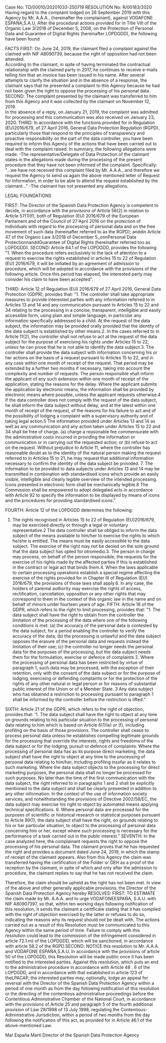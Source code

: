 Case No: TD/00010/20201033-250719
RESOLUTION No: R/00183/2020
Having regard to the complaint lodged on 26 September 2019 with this Agency by Mr. A.A.A., (hereinafter the complainant), against VODAFONE ESPAÑA,S.A.U, After the procedural actions provided for in Title VIII of the Organic Law 3/2018 of December 5, 2008, on the Protection of Personal Data and Guarantee of Digital Rights (hereinafter LOPDGDD), the following have been found

FACTS 
FIRST: On June 24, 2019, the claimant filed a complaint against the claimed with NIF A8090739, because the right of opposition had not been attended.            
According to the claimant, in spite of having terminated the contractual relationship with the claimed party in 2017, he continues to receive e-mails telling him that an invoice has been issued in his name. After several attempts to clarify the situation and in the absence of a response, the claimant says that he presented a complaint to this Agency because he had not been given the right to oppose the processing of his personal data. 
SECOND: The complaint presented by the claimant was transferred to him from this Agency and it was collected by the claimant on November 12, 2019.          
 In the absence of a reply, on January 21, 2019, the complaint was admitted for processing and this communication was also received on January 23, 2020. 
THIRD: In accordance with the functions provided for in Regulation (EU)2016/679, of 27 April 2016, General Data Protection Regulation (RGPD), particularly those that respond to the principles of transparency and proactive responsibility on the part of the data controller, you have been required to inform this Agency of the actions that have been carried out to deal with the complaint raised. In summary, the following allegations were made:
-The representative/Delegate of Data Protection of the claimant states in the allegations made during the processing of the present procedure that they have not been informed of the complaint. 
Specifically: "...we have not received this complaint filed by Mr. A.A.A., and therefore we request the Agency to send us again the above mentioned letter of Request for Information, in order to be able to attend the request established by the claimant..."
-The claimant has not presented any allegations.

LEGAL FOUNDATIONS

FIRST: The Director of the Spanish Data Protection Agency is competent to decide, in accordance with the provisions of Article 56(2) in relation to Article 57(1)(f), both of Regulation (EU) 2016/679 of the European Parliament and of the Council of 27 April 2016 on the protection of individuals with regard to the processing of personal data and on the free movement of such data (hereinafter referred to as the RGPD); anddin Article 47 of the Organic Law 3/2018 of December 5,,onnPersonal Data ProtectionnanddGuarantee of Digital Rights (hereinafter referred too as LOPDGDD). 
SECOND: Article 64.1 of the LOPDGDD, provides the following: "1. When the procedure refers exclusively to the lack of attention to a request to exercise the rights established in articles 15 to 22 of Regulation (EU) 2016/679, it will be initiated by an agreement of admission to procedure, which will be adopted in accordance with the provisions of the following article.   Once this period has elapsed, the interested party may consider his claim to have been accepted".

THIRD: Article 12 of Regulation (EU) 2016/679 of 27 April 2016, General Data Protection (GDPR), provides that: 
"1. The controller shall take appropriate measures to provide interested parties with any information referred to in Articles 13 and 14 and any communication pursuant to Articles 15 to 22 and 34 relating to the processing in a concise, transparent, intelligible and easily accessible form, using plain and simple language, in particular any information specifically addressed to a child. At the request of the data subject, the information may be provided orally provided that the identity of the data subject is established by other means.2. In the cases referred to in Article 11(2), the controller shall not refuse to act at the request of the data subject for the purpose of exercising his rights under Articles 15 to 22, unless he can prove that he is not able to identify the data subject.3. The controller shall provide the data subject with information concerning his or her actions on the basis of a request pursuant to Articles 15 to 22, and in any case within one month of receipt of the request.   That period may be extended by a further two months if necessary, taking into account the complexity and number of requests. The person responsible shall inform the applicant of any such extension within one month of receipt of the application, stating the reasons for the delay. Where the applicant submits the application by electronic means, the information shall be provided by electronic means where possible, unless the applicant requests otherwise.4 If the data controller does not comply with the request of the data subject, he shall inform the data subject without delay, and at the latest within one month of receipt of the request, of the reasons for his failure to act and of the possibility of lodging a complaint with a supervisory authority and of taking legal action.5   The information provided under Articles 13 and 14 as well as any communication and any action taken under Articles 15 to 22 and 34 shall be free of charge.   (a) charge a reasonable fee commensurate with the administrative costs incurred in providing the information or communication or in carrying out the requested action; or (b) refuse to act on the request. Without prejudice to Article 11, where the controller has reasonable doubt as to the identity of the natural person making the request referred to in Articles 15 to 21, he may request that additional information necessary to confirm the identity of the data subject be provided. 7.   The information to be provided to data subjects under Articles 13 and 14 may be transmitted in combination with standardised icons which provide an easily visible, intelligible and clearly legible overview of the intended processing. Icons presented in electronic form shall be mechanically legible.8 The Commission shall be empowered to adopt delegated acts in accordance with Article 92 to specify the information to be displayed by means of icons and the procedures for providing standardised icons.”

FOURTH: Article 12 of the LOPDGDD determines the following:
1.	The rights recognised in Articles 15 to 22 of Regulation (EU)2016/679, may be exercised directly or through a legal or voluntary representative.2 The data controller shall be obliged to inform the data subject of the means available to him/her to exercise the rights to which he/she is entitled. The means must be easily accessible to the data subject.   The exercise of the right may not be denied on the sole ground that the data subject has opted for otromedio.3. The person in charge may process, on behalf of the person responsible, the requests for the exercise of his rights made by the affected parties if this is established in the contract or legal act that binds them.4.   When the laws applicable to certain processing operations establish a special regime affecting the exercise of the rights provided for in Chapter III of Regulation (EU) 2016/679, the provisions of those laws shall apply.6.   In any case, the holders of parental authority may exercise the rights of access, rectification, cancellation, opposition or any other rights that may correspond to them in the context of this organic law in the name and on behalf of minors under fourteen years of age.
FIFTH: Article 18 of the GDPR, which refers to the right to limit processing, provides that: 
"1. The data subject shall have the right to obtain from the controller the limitation of the processing of the data where one of the following conditions is met: (a) the accuracy of the personal data is contested by the data subject, for a period enabling the controller to verify the accuracy of the data; (b) the processing is unlawful and the data subject opposes the erasure of the personal data and requests instead the limitation of their use; (c) the controller no longer needs the personal data for the purposes of the processing, but the data subject needs them for the formulation, exercise or defence of complaints 2. Where the processing of personal data has been restricted by virtue of paragraph 1, such data may be processed, with the exception of their retention, only with the consent of the data subject or for the purpose of lodging, exercising or defending complaints or for the protection of the rights of any other natural or legal person or for reasons of substantial public interest of the Union or of a Member State. 3   Any data subject who has obtained a restriction to processing pursuant to paragraph 1 shall be informed by the controller before the restriction is lifted.”

SIXTH: Article 21 of the GDPR, which refers to the right of objection, provides that: 
'1. The data subject shall have the right to object at any time on grounds relating to his particular situation to the processing of personal data relating to him which is based on Article 6(1)(e) or (f), including profiling on the basis of those provisions. The controller shall cease to process personal data unless he establishes compelling legitimate grounds for the processing that override the interests, rights and freedoms of the data subject or for the lodging, pursuit or defence of complaints. Where the processing of personal data has as its purpose direct marketing, the data subject shall have the right to object at any time to the processing of personal data relating to him/her, including profiling insofar as it relates to such marketing. Where the data subject objects to the processing for direct marketing purposes, the personal data shall no longer be processed for such purposes. No later than the time of the first communication with the data subject, the right referred to in paragraphs 1 and 2 shall be explicitly mentioned to the data subject and shall be clearly presented in addition to any other information. In the context of the use of information society services, and notwithstanding the provisions of Directive 2002/58/EC, the data subject may exercise his right to object by automated means applying technical specifications. 6. Where personal data are processed for the purposes of scientific or historical research or statistical purposes pursuant to Article 89(1), the data subject shall have the right, on grounds relating to his or her particular situation, to object to the processing of personal data concerning him or her, except where such processing is necessary for the performance of a task carried out in the public interest.”
SEVENTH: In the case analyzed here, the complainant requests the right to oppose the processing of his personal data.             The claimant proves that he has requested the right and provides a document dated June 24, 2019, in which the stamp of receipt of the claimant appears.             Also from this Agency the claim was transferred having the certification of the Folder or DEH as a proof of the reception by the claimant, in spite of which and only after the admission to procedure, the claimant replies to say that he has not received the claim.

Therefore, the claim should be upheld as the right has not been met. 
In view of the above and other generally applicable provisions, the Director of the Spanish Data Protection Agency hereby RESOLVES:
FIRST: TO ESTIMATE the claim made by Mr. A.A.A. and to urge VODAFONEESPAÑA, S.A.U. with NIF A80907397, so that, within ten working days following notification of this resolution, it sends the claimant a certificate stating that it has complied with the right of objection exercised by the latter or refuses to do so, indicating the reasons why its request should not be dealt with.  The actions carried out as a result of this Resolution must be communicated to this Agency within the same period of time.   Failure to comply with this resolution could lead to the commission of the infringement considered in article 72.1.m) of the LOPDGDD, which will be sanctioned, in accordance with article 58.2 of the RGPD.SECOND: NOTICE this resolution to Mr. A.A.A. and VODAFONE ESPAÑA,S.A.U. 
In accordance with the provisions of article 50 of the LOPDGDD, this Resolution will be made public once it has been notified to the interested parties.
Against this resolution, which puts an end to the administrative procedure in accordance with Article 48 . 6 of the LOPDGDD, and in accordance with that established in article 123 of theLPACAP, the interested parties may, optionally, lodge an appeal for reversal with the Director of the Spanish Data Protection Agency within a period of one month as from the day following notification of this resolution or the directing of the contentious administrative proceedings before the Contentious Administrative Chamber of the National Court, in accordance with the provisions of Article 25 and paragraph 5 of the fourth additional provision of Law 29/1998 of 13 July 1998, regulating the Contentious-Administrative Jurisdiction, within a period of two months from the day following the notification of this act, as provided for in Article 46.1 of the above-mentioned Law.

Mar España Martí
Director of the Spanish Data Protection Agency
